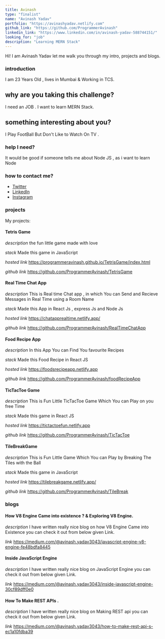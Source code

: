 ```yaml
---
title: Avinash
type: "finalist"
name: "Avinash Yadav"
portfolio: "https://avinashyadav.netlify.com"
github_link: "https://github.com/ProgrammerAvinash"
linkedin_link: "https://www.linkedin.com/in/avinash-yadav-588744151/"
looking_for: "job"
description: "Learning MERN Stack"
---
```


Hi! I am Avinash Yadav let me walk you through my intro, projects and blogs.

### introduction

I am 23 Years Old , lives in Mumbai & Working in TCS.

## why are you taking this challenge?

I need an JOB . 
I want to learn MERN Stack.

## something interesting about you?

I Play FootBall But Don't Like to Watch On TV .

### help I need?

It would be good if someone tells me about Node JS , as i want to learn Node 

### how to contact me?

- [Twitter](https://twitter.com/Aviyadav25/)
- [LinkedIn](https://www.linkedin.com/in/avinash-yadav-588744151/)
- [Instagram](https://www.instagram.com/avi_nash_yadav/)

### projects

My projects:

#### Tetris Game

_description_ the fun little game made with love 

_stack_ Made this game in JavaScript

_hosted link_ https://programmeravinash.github.io/TetrisGame/index.html

_github link_ https://github.com/ProgrammerAvinash/TetrisGame

#### Real Time Chat App

_description_ This is Real time Chat app , in which You can Send and Recieve Messages in Real Time using a Room Name

_stack_ Made this App in React Js , express Js and Node Js

_hosted link_ https://chatapprealtime.netlify.app/

_github link_ https://github.com/ProgrammerAvinash/RealTimeChatApp

#### Food Recipe App

_description_ In this App You can Find You favourite Recipes 

_stack_  Made this Food Recipe in React JS

_hosted link_ https://foodsrecipeapp.netlify.app

_github link_ https://github.com/ProgrammerAvinash/foodRecipeApp

#### TicTacToe Game

_description_ This is Fun Little TicTacToe Game Which You can Play on you free Time

_stack_  Made this game in React JS 

_hosted link_ https://tictactoefun.netlify.app

_github link_ https://github.com/ProgrammerAvinash/TicTacToe

#### TileBreakGame

_description_ This is Fun Little Game Which You can Play by Breaking The Tiles with the Ball

_stack_  Made this game in JavaScript 

_hosted link_ https://tilebreakgame.netlify.app/

_github link_ https://github.com/ProgrammerAvinash/TileBreak


### blogs


#### How V8 Engine Came into existence ? & Exploring V8 Engine.

_description_ I have written really nice blog on how V8 Engine Came into Existence you can check it out from below given Link.

_link_ https://medium.com/@avinash.yadav3043/javascript-engine-v8-engine-fe48bdfa8445


#### Inside JavaScript Engine


_description_ I have written really nice blog on JavaScript Engine you can check it out from below given Link.

_link_ https://medium.com/@avinash.yadav3043/inside-javascript-engine-30cf89dff0e0

#### How To Make REST APIs .


_description_ I have written really nice blog on Making REST api you can check it out from below given Link.

_link_ https://medium.com/@avinash.yadav3043/how-to-make-rest-api-s-ec1a10fdba39
